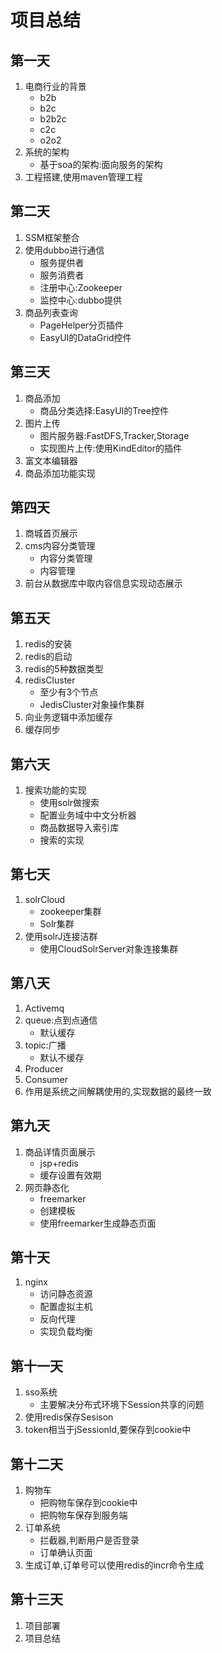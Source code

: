 # 项目总结
## 第一天
1. 电商行业的背景
    - b2b
    - b2c
    - b2b2c
    - c2c
    - o2o2
2. 系统的架构
    - 基于soa的架构:面向服务的架构
3. 工程搭建,使用maven管理工程

## 第二天
1. SSM框架整合
2. 使用dubbo进行通信
    - 服务提供者
    - 服务消费者
    - 注册中心:Zookeeper
    - 监控中心:dubbo提供
3. 商品列表查询
    - PageHelper分页插件
    - EasyUI的DataGrid控件

## 第三天
1. 商品添加
    - 商品分类选择:EasyUI的Tree控件
2. 图片上传
    - 图片服务器:FastDFS,Tracker,Storage
    - 实现图片上传:使用KindEditor的插件
3. 富文本编辑器        
4. 商品添加功能实现
        
## 第四天
1. 商城首页展示
2. cms内容分类管理
    - 内容分类管理
    - 内容管理
3. 前台从数据库中取内容信息实现动态展示

## 第五天
1. redis的安装
2. redis的启动
3. redis的5种数据类型
4. redisCluster
    - 至少有3个节点
    - JedisCluster对象操作集群
5. 向业务逻辑中添加缓存
6. 缓存同步
    
## 第六天
1. 搜索功能的实现
    - 使用solr做搜索
    - 配置业务域中中文分析器
    - 商品数据导入索引库
    - 搜索的实现
## 第七天
1. solrCloud
    - zookeeper集群
    - Solr集群
2. 使用solrJ连接洁群
    - 使用CloudSolrServer对象连接集群
    
    
## 第八天
1. Activemq
2. queue:点到点通信
    - 默认缓存
3. topic:广播
    - 默认不缓存
4. Producer
5. Consumer
6. 作用是系统之间解耦使用的,实现数据的最终一致
    
## 第九天
1. 商品详情页面展示
    - jsp+redis
    - 缓存设置有效期
2. 网页静态化
    - freemarker
    - 创建模板
    - 使用freemarker生成静态页面
    
## 第十天
1. nginx
    - 访问静态资源
    - 配置虚拟主机
    - 反向代理
    - 实现负载均衡

## 第十一天
1. sso系统
    - 主要解决分布式环境下Session共享的问题
2. 使用redis保存Sesison
3. token相当于jSessionId,要保存到cookie中

## 第十二天
1. 购物车
    - 把购物车保存到cookie中
    - 把购物车保存到服务端
2. 订单系统
    - 拦截器,判断用户是否登录
    - 订单确认页面
3. 生成订单,订单号可以使用redis的incr命令生成    

## 第十三天
1. 项目部署
2. 项目总结